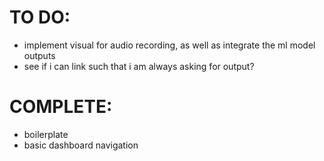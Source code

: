 # TO DO:

- implement visual for audio recording, as well as integrate the ml model outputs
- see if i can link such that i am always asking for output?

# COMPLETE:

- boilerplate
- basic dashboard navigation
